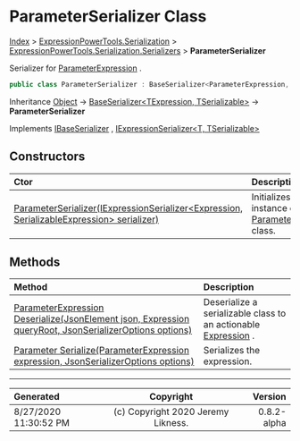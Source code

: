 ﻿# ParameterSerializer Class

[Index](../index.md) > [ExpressionPowerTools.Serialization](ExpressionPowerTools.Serialization.a.md) > [ExpressionPowerTools.Serialization.Serializers](ExpressionPowerTools.Serialization.Serializers.n.md) > **ParameterSerializer**

Serializer for [ParameterExpression](https://docs.microsoft.com/dotnet/api/system.linq.expressions.parameterexpression) .

```csharp
public class ParameterSerializer : BaseSerializer<ParameterExpression, Parameter>, IExpressionSerializer<ParameterExpression, Parameter>, IBaseSerializer
```

Inheritance [Object](https://docs.microsoft.com/dotnet/api/system.object) → [BaseSerializer&lt;TExpression, TSerializable>](ExpressionPowerTools.Serialization.Serializers.BaseSerializer`2.cs.md) → **ParameterSerializer**

Implements  [IBaseSerializer](ExpressionPowerTools.Serialization.Signatures.IBaseSerializer.i.md) ,  [IExpressionSerializer&lt;T, TSerializable>](ExpressionPowerTools.Serialization.Signatures.IExpressionSerializer`2.i.md) 

## Constructors

| Ctor | Description |
| :-- | :-- |
| [ParameterSerializer(IExpressionSerializer&lt;Expression, SerializableExpression> serializer)](ExpressionPowerTools.Serialization.Serializers.ParameterSerializer.ctor.md#parameterserializeriexpressionserializerexpression-serializableexpression-serializer) | Initializes a new instance of the [ParameterSerializer](ExpressionPowerTools.Serialization.Serializers.ParameterSerializer.cs.md) class. |
## Methods

| Method | Description |
| :-- | :-- |
| [ParameterExpression Deserialize(JsonElement json, Expression queryRoot, JsonSerializerOptions options)](ExpressionPowerTools.Serialization.Serializers.ParameterSerializer.Deserialize.m.md) | Deserialize a serializable class to an actionable [Expression](https://docs.microsoft.com/dotnet/api/system.linq.expressions.expression) . |
| [Parameter Serialize(ParameterExpression expression, JsonSerializerOptions options)](ExpressionPowerTools.Serialization.Serializers.ParameterSerializer.Serialize.m.md) | Serializes the expression. |

---

| Generated | Copyright | Version |
| :-- | :-: | --: |
| 8/27/2020 11:30:52 PM | (c) Copyright 2020 Jeremy Likness. | 0.8.2-alpha |
